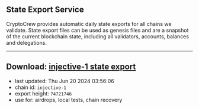 ## State Export Service
CryptoCrew provides automatic daily state exports for all chains we validate. State export files can be used as genesis files and are a snapshot of the current blockchain state, including all validators, accounts, balances and delegations.

---
**Download: [injective-1 state export](https://dl-eu2.ccvalidators.com/SERVICE/injective/injective-1_export_74721746.json)**
---

- last updated: Thu Jun 20 2024 03:56:06
- chain id: `injective-1`
- export height: `74721746`
- use for: airdrops, local tests, chain recovery
